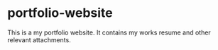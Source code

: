 # portfolio-website
This is a my portfolio website. It contains my works resume and other relevant attachments.
